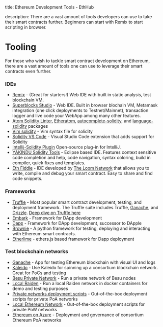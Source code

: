 title: Ethereum Development Tools - EthHub

description: There are a vast amount of tools developers can use to take their smart contracts further. Beginners can start with Remix to start scripting in browser.

# Tooling

For those who wish to tackle smart contract development on Ethereum, there are a vast amount of tools one can use to leverage their smart contracts even further.

### IDEs

- [Remix](https://remix.ethereum.org/) - (Great for starters!) Web IDE with built in static analysis, test blockchain VM.
- [Superblocks Studio](https://superblocks.com/ethereum-studio/) - Web IDE. Built in browser blochain VM, Metamask integration (one click deployments to Testnet/Mainnet), transaction logger and live code your WebApp among many other features.
- [Atom Solidity Linter](https://atom.io/packages/atom-solidity-linter), [Etheratom](https://atom.io/packages/etheratom),
  [autocomplete-solidity](https://atom.io/packages/autocomplete-solidity), and [language-solidity](https://atom.io/packages/language-solidity) packages
- [Vim solidity](https://github.com/tomlion/vim-solidity) - Vim syntax file for solidity
- [Solidity VS Code](https://marketplace.visualstudio.com/items?itemName=JuanBlanco.solidity) - Visual Studio Code extension that adds support for Solidity
- [Intellij-Solidity Plugin](https://github.com/intellij-solidity/intellij-solidity/wiki) Open-source plug-in for IntelliJ.
- [YAKINDU Solidity Tools](https://github.com/Yakindu/solidity-ide) - Eclipse based IDE. Features context sensitive code completion and help, code navigation, syntax coloring, build in compiler, quick fixes and templates.
- [Eth Fiddle](https://ethfiddle.com/) - IDE developed by [The Loom Network](https://loomx.io/) that allows you to write, compile and debug your smart contract. Easy to share and find code snippets.

### Frameworks

- [Truffle](https://www.trufflesuite.com/) - Most popular smart contract development, testing, and deployment framework. The Truffle suite includes Truffle, [Ganache](https://github.com/trufflesuite/ganache), and [Drizzle](https://github.com/truffle-box/drizzle-box). [Deep dive on Truffle here](https://media.consensys.net/truffle-deep-dive-what-you-need-to-know-when-developing-on-ethereum-e548d4df6e9)
- [Embark](https://github.com/embark-framework/embark) - Framework for DApp development
- [Dapp](https://dapp.tools/dapp/) - Framework for DApp development, successor to DApple
- [Brownie](https://github.com/iamdefinitelyahuman/brownie) - A python framework for testing, deploying and interacting with Ethereum smart contracts.
- [Etherlime](https://github.com/LimeChain/etherlime) - ethers.js based framework for Dapp deployment

### Test blockchain networks

- [Ganache](https://github.com/trufflesuite/ganache) - App for testing Ethereum blockchain with visual UI and logs
- [Kaleido](https://kaleido.io/) - Use Kaleido for spinning up a consortium blockchain network. Great for PoCs and testing
- [Besu Private Network](https://besu.hyperledger.org/en/stable/Tutorials/Private-Network/Create-Private-Network/) - Run a private network of Besu nodes
- [Local Raiden](https://github.com/ConsenSys/Local-Raiden) - Run a local Raiden network in docker containers for demo and testing purposes
- [Private networks deployment scripts](https://github.com/ConsenSys/private-networks-deployment-scripts) - Out-of-the-box deployment scripts for private PoA networks
- [Local Ethereum Network](https://github.com/ConsenSys/local_ethereum_network) - Out-of-the-box deployment scripts for private PoW networks
- [Ethereum on Azure](https://docs.microsoft.com/en-us/azure/blockchain/templates/ethereum-poa-deployment) - Deployment and governance of consortium Ethereum PoA networks
